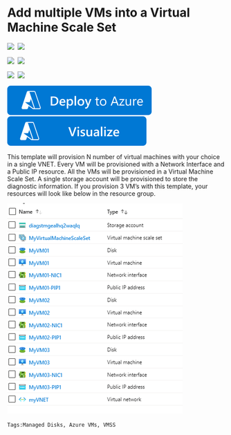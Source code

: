 # Add multiple VMs into a Virtual Machine Scale Set

<IMG SRC="https://azurequickstartsservice.blob.core.windows.net/badges/201-vm-vmss-orchestrator/PublicLastTestDate.svg" />&nbsp;
<IMG SRC="https://azurequickstartsservice.blob.core.windows.net/badges/201-vm-vmss-orchestrator/PublicDeployment.svg" />&nbsp;

<IMG SRC="https://azurequickstartsservice.blob.core.windows.net/badges/201-vm-vmss-orchestrator/FairfaxLastTestDate.svg" />&nbsp;
<IMG SRC="https://azurequickstartsservice.blob.core.windows.net/badges/201-vm-vmss-orchestrator/FairfaxDeployment.svg" />&nbsp;

<IMG SRC="https://azurequickstartsservice.blob.core.windows.net/badges/201-vm-vmss-orchestrator/BestPracticeResult.svg" />&nbsp;
<IMG SRC="https://azurequickstartsservice.blob.core.windows.net/badges/201-vm-vmss-orchestrator/CredScanResult.svg" />&nbsp;

<a href="https://portal.azure.com/#create/Microsoft.Template/uri/https%3A%2F%2Fraw.githubusercontent.com%2FAzure%2Fazure-quickstart-templates%2Fmaster%2F201-vm-vmss-orchestrator%2Fazuredeploy.json" target="_blank">
  <img src="https://raw.githubusercontent.com/Azure/azure-quickstart-templates/master/1-CONTRIBUTION-GUIDE/images/deploytoazure.svg"/>
</a>
<a href="http://armviz.io/#/?load=https%3A%2F%2Fraw.githubusercontent.com%2FAzure%2Fazure-quickstart-templates%2Fmaster%2F201-vm-vmss-orchestrator%2Fazuredeploy.json" target="_blank">
  <img src="https://raw.githubusercontent.com/Azure/azure-quickstart-templates/master/1-CONTRIBUTION-GUIDE/images/visualizebutton.svg"/>
</a>

This template will provision N number of virtual machines with your choice in a single VNET. Every VM will be provisioned with a Network Interface and a Public IP resource. All the VMs will be provisioned in a Virtual Machine Scale Set. A single storage account will be provisioned to store the diagnostic information. 
If you provision 3 VM’s with this template, your resources will look like below in the resource group. 

![template resources](images/resources.png "template resource objects")

`Tags:Managed Disks, Azure VMs, VMSS`

